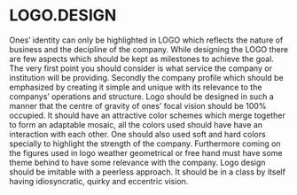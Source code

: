 # LOGO.DESIGN
Ones’ identity can only be highlighted in LOGO which reflects the nature of business and the decipline of the company. While designing the LOGO there are few aspects which should be kept as milestones to achieve the goal. The very first point you should consider is what service the company or institution will be providing. Secondly the company profile which should be emphasized by creating it simple and unique with its relevance to the companys’ operations and structure. Logo should be designed in such a manner that the centre of gravity of ones’ focal vision should be 100% occupied. It should have an attractive color schemes which merge together to form an adaptable mosaic, all the colors used should have have an interaction with each other. One should also used soft and hard colors specially to highlight the strength of the company. Furthermore coming on the figures used in logo weather geometrical or free hand must have some theme behind to have some relevance with the company. Logo design should be imitable with a peerless approach. It should be in a class by itself having idiosyncratic, quirky and eccentric vision.
